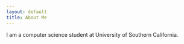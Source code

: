 ```yaml
---
layout: default
title: About Me
---
```

I am a computer science student at University of Southern California.